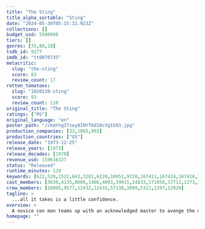 ```yaml
---
title: "The Sting"
title_alpha_sortable: "Sting"
date: "2024-05-30T05:15:32.923Z"
collections: []
budget_usd: 5500000
tiers: []
genres: [35,80,18]
tsdb_id: 9277
imdb_id: "tt0070735"
metacritic:
  slug: "the-sting"
  score: 83
  review_count: 17
rotten_tomatoes:
  slug: "1020130-sting"
  score: 93
  review_count: 110
original_title: "The Sting"
ratings: ["PG"]
original_language: "en"
poster_path: "/ckmYng37zey8INYf6d10cVgIG93.jpg"
production_companies: [33,1865,903]
production_countries: ["US"]
release_date: "1973-12-25"
release_years: [1973]
release_decades: [1970]
revenue_usd: 159616327
status: "Released"
runtime_minutes: 129
keywords: [622,520,1522,643,3202,6220,10051,9728,167411,167424,167428,167431,214548]
cast_members: [3636,4135,8606,1466,4093,39015,14833,171056,37712,1273,1220923,98927,15988,12134,1274,152701,153628,1263061,86347,7210,1208039]
crew_members: [10005,9577,12432,12433,57138,3099,5322,1297,12920]
tagline: >
  ...all it takes is a little confidence.
overview: >
  A novice con man teams up with an acknowledged master to avenge the murder of a mutual friend by pulling off the ultimate big con and swindling a fortune from a big-time mobster.
homepage: ""
---
```

